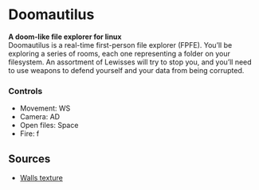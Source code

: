 # Doomautilus
**A doom-like file explorer for linux**\
Doomautilus is a real-time first-person file explorer (FPFE). You’ll be exploring a series of rooms, each one representing a folder on your filesystem. An assortment of Lewisses will try to stop you, and you’ll need to use weapons to defend yourself and your data from being corrupted.
### Controls
* Movement: WS
* Camera: AD
* Open files: Space
* Fire: f
## Sources
* [Walls texture](https://foxh3ad.itch.io/foxtex)
